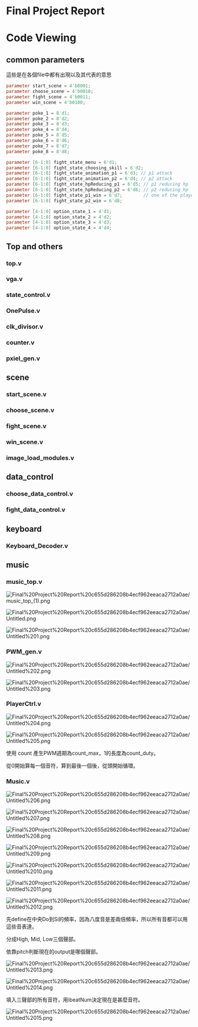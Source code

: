 # Final Project Report

# Code Viewing

## common parameters

這些是在各個file中都有出現以及其代表的意思

```verilog
parameter start_scene = 4'b0001;
parameter choose_scene = 4'b0010;
parameter fight_scene = 4'b0011;
parameter win_scene = 4'b0100;

parameter poke_1 = 8'd1;
parameter poke_2 = 8'd2;
parameter poke_3 = 8'd3;
parameter poke_4 = 8'd4;
parameter poke_5 = 8'd5;
parameter poke_6 = 8'd6;
parameter poke_7 = 8'd7;
parameter poke_8 = 8'd8;

parameter [6-1:0] fight_state_menu = 6'd1;
parameter [6-1:0] fight_state_choosing_skill = 6'd2;
parameter [6-1:0] fight_state_animation_p1 = 6'd3; // p1 attack
parameter [6-1:0] fight_state_animation_p2 = 6'd4; // p2 attack
parameter [6-1:0] fight_state_hpReducing_p1 = 6'd5; // p1 reducing hp
parameter [6-1:0] fight_state_hpReducing_p2 = 6'd6; // p2 reducing hp
parameter [6-1:0] fight_state_p1_win = 6'd7;        // one of the player die
parameter [6-1:0] fight_state_p2_win = 6'd8;

parameter [4-1:0] option_state_1 = 4'd1;
parameter [4-1:0] option_state_2 = 4'd2;
parameter [4-1:0] option_state_3 = 4'd3;
parameter [4-1:0] option_state_4 = 4'd4;
```

## Top and others

### top.v

### vga.v

### state_control.v

### OnePulse.v

### clk_divisor.v

### counter.v

### pxiel_gen.v

## scene

### start_scene.v

### choose_scene.v

### fight_scene.v

### win_scene.v

### image_load_modules.v

## data_control

### choose_data_control.v

### fight_data_control.v

## keyboard

### Keyboard_Decoder.v

## music

### **music_top.v**

![Final%20Project%20Report%20c655d286208b4ecf962eeaca2712a0ae/music_top_(1).png](Final%20Project%20Report%20c655d286208b4ecf962eeaca2712a0ae/music_top_(1).png)

![Final%20Project%20Report%20c655d286208b4ecf962eeaca2712a0ae/Untitled.png](Final%20Project%20Report%20c655d286208b4ecf962eeaca2712a0ae/Untitled.png)

![Final%20Project%20Report%20c655d286208b4ecf962eeaca2712a0ae/Untitled%201.png](Final%20Project%20Report%20c655d286208b4ecf962eeaca2712a0ae/Untitled%201.png)

### PWM_gen.v

![Final%20Project%20Report%20c655d286208b4ecf962eeaca2712a0ae/Untitled%202.png](Final%20Project%20Report%20c655d286208b4ecf962eeaca2712a0ae/Untitled%202.png)

![Final%20Project%20Report%20c655d286208b4ecf962eeaca2712a0ae/Untitled%203.png](Final%20Project%20Report%20c655d286208b4ecf962eeaca2712a0ae/Untitled%203.png)

### PlayerCtrl.v

![Final%20Project%20Report%20c655d286208b4ecf962eeaca2712a0ae/Untitled%204.png](Final%20Project%20Report%20c655d286208b4ecf962eeaca2712a0ae/Untitled%204.png)

![Final%20Project%20Report%20c655d286208b4ecf962eeaca2712a0ae/Untitled%205.png](Final%20Project%20Report%20c655d286208b4ecf962eeaca2712a0ae/Untitled%205.png)

使用 count 產生PWM週期為count_max，1的長度為count_duty。

從0開始算每一個音符，算到最後一個後，從頭開始循環。

### Music.v

![Final%20Project%20Report%20c655d286208b4ecf962eeaca2712a0ae/Untitled%206.png](Final%20Project%20Report%20c655d286208b4ecf962eeaca2712a0ae/Untitled%206.png)

![Final%20Project%20Report%20c655d286208b4ecf962eeaca2712a0ae/Untitled%207.png](Final%20Project%20Report%20c655d286208b4ecf962eeaca2712a0ae/Untitled%207.png)

![Final%20Project%20Report%20c655d286208b4ecf962eeaca2712a0ae/Untitled%208.png](Final%20Project%20Report%20c655d286208b4ecf962eeaca2712a0ae/Untitled%208.png)

![Final%20Project%20Report%20c655d286208b4ecf962eeaca2712a0ae/Untitled%209.png](Final%20Project%20Report%20c655d286208b4ecf962eeaca2712a0ae/Untitled%209.png)

![Final%20Project%20Report%20c655d286208b4ecf962eeaca2712a0ae/Untitled%2010.png](Final%20Project%20Report%20c655d286208b4ecf962eeaca2712a0ae/Untitled%2010.png)

![Final%20Project%20Report%20c655d286208b4ecf962eeaca2712a0ae/Untitled%2011.png](Final%20Project%20Report%20c655d286208b4ecf962eeaca2712a0ae/Untitled%2011.png)

![Final%20Project%20Report%20c655d286208b4ecf962eeaca2712a0ae/Untitled%2012.png](Final%20Project%20Report%20c655d286208b4ecf962eeaca2712a0ae/Untitled%2012.png)

先define在中央Do到Si的頻率，因為八度音是差兩倍頻率，所以所有音都可以用這些音表達。

分成High, Mid, Low三個聲部。

依靠pitch判斷現在的output是哪個聲部。

![Final%20Project%20Report%20c655d286208b4ecf962eeaca2712a0ae/Untitled%2013.png](Final%20Project%20Report%20c655d286208b4ecf962eeaca2712a0ae/Untitled%2013.png)

![Final%20Project%20Report%20c655d286208b4ecf962eeaca2712a0ae/Untitled%2014.png](Final%20Project%20Report%20c655d286208b4ecf962eeaca2712a0ae/Untitled%2014.png)

填入三聲部的所有音符，用ibeatNum決定現在是甚麼音符。

![Final%20Project%20Report%20c655d286208b4ecf962eeaca2712a0ae/Untitled%2015.png](Final%20Project%20Report%20c655d286208b4ecf962eeaca2712a0ae/Untitled%2015.png)